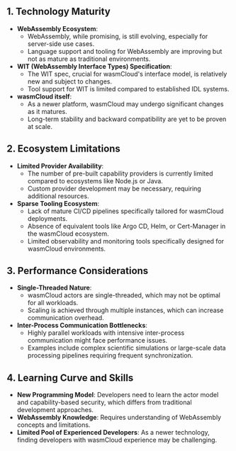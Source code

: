 ## 1. Technology Maturity

- **WebAssembly Ecosystem**:
    - WebAssembly, while promising, is still evolving, especially for server-side use cases.
    - Language support and tooling for WebAssembly are improving but not as mature as traditional environments.
- **WIT (WebAssembly Interface Types) Specification**:
    - The WIT spec, crucial for wasmCloud's interface model, is relatively new and subject to changes.
    - Tool support for WIT is limited compared to established IDL systems.
- **wasmCloud itself**:
    - As a newer platform, wasmCloud may undergo significant changes as it matures.
    - Long-term stability and backward compatibility are yet to be proven at scale.

## 2. Ecosystem Limitations

- **Limited Provider Availability**:
    - The number of pre-built capability providers is currently limited compared to ecosystems like Node.js or Java.
    - Custom provider development may be necessary, requiring additional resources.
- **Sparse Tooling Ecosystem**:
    - Lack of mature CI/CD pipelines specifically tailored for wasmCloud deployments.
    - Absence of equivalent tools like Argo CD, Helm, or Cert-Manager in the wasmCloud ecosystem.
    - Limited observability and monitoring tools specifically designed for wasmCloud environments.

## 3. Performance Considerations

- **Single-Threaded Nature**:
    - wasmCloud actors are single-threaded, which may not be optimal for all workloads.
    - Scaling is achieved through multiple instances, which can increase communication overhead.
- **Inter-Process Communication Bottlenecks**:
    - Highly parallel workloads with intensive inter-process communication might face performance issues.
    - Examples include complex scientific simulations or large-scale data processing pipelines requiring frequent synchronization.
## 4. Learning Curve and Skills

- **New Programming Model**: Developers need to learn the actor model and capability-based security, which differs from traditional development approaches.
- **WebAssembly Knowledge**: Requires understanding of WebAssembly concepts and limitations.
- **Limited Pool of Experienced Developers**: As a newer technology, finding developers with wasmCloud experience may be challenging.